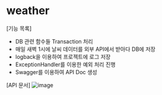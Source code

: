 # weather

[기능 목록]
- DB 관련 함수들 Transaction 처리
- 매일 새벽 1시에 날씨 데이터를 외부 API에서 받아다 DB에 저장
- logback을 이용하여 프로젝트에 로그 저장
- ExceptionHandler를 이용한 예외 처리 진행
- Swagger를 이용하여 API Doc 생성 

[API 문서]
![image](https://user-images.githubusercontent.com/25365672/189001955-e7cadf97-1b78-4e9e-9978-61ed67ec9daf.png)
